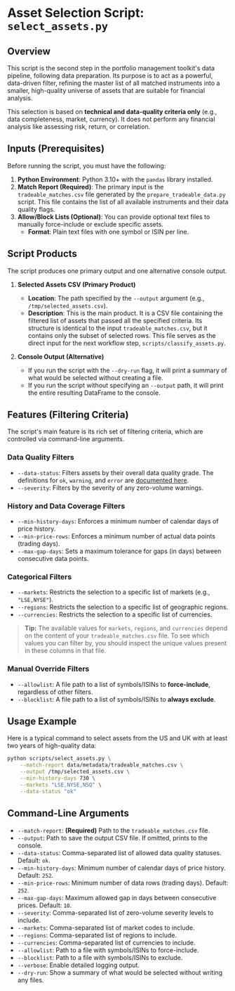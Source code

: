 # Asset Selection Script: `select_assets.py`

## Overview

This script is the second step in the portfolio management toolkit's data pipeline, following data preparation. Its purpose is to act as a powerful, data-driven filter, refining the master list of all matched instruments into a smaller, high-quality universe of assets that are suitable for financial analysis.

This selection is based on **technical and data-quality criteria only** (e.g., data completeness, market, currency). It does not perform any financial analysis like assessing risk, return, or correlation.

## Inputs (Prerequisites)

Before running the script, you must have the following:

1. **Python Environment**: Python 3.10+ with the `pandas` library installed.
1. **Match Report (Required)**: The primary input is the `tradeable_matches.csv` file generated by the `prepare_tradeable_data.py` script. This file contains the list of all available instruments and their data quality flags.
1. **Allow/Block Lists (Optional)**: You can provide optional text files to manually force-include or exclude specific assets.
   - **Format**: Plain text files with one symbol or ISIN per line.

## Script Products

The script produces one primary output and one alternative console output.

1. **Selected Assets CSV (Primary Product)**

   - **Location**: The path specified by the `--output` argument (e.g., `/tmp/selected_assets.csv`).
   - **Description**: This is the main product. It is a CSV file containing the filtered list of assets that passed all the specified criteria. Its structure is identical to the input `tradeable_matches.csv`, but it contains only the subset of selected rows. This file serves as the direct input for the next workflow step, `scripts/classify_assets.py`.

1. **Console Output (Alternative)**

   - If you run the script with the `--dry-run` flag, it will print a summary of what would be selected without creating a file.
   - If you run the script without specifying an `--output` path, it will print the entire resulting DataFrame to the console.

## Features (Filtering Criteria)

The script's main feature is its rich set of filtering criteria, which are controlled via command-line arguments.

### Data Quality Filters

- `--data-status`: Filters assets by their overall data quality grade. The definitions for `ok`, `warning`, and `error` are [documented here](./data_preparation.md#data-status).
- `--severity`: Filters by the severity of any zero-volume warnings.

### History and Data Coverage Filters

- `--min-history-days`: Enforces a minimum number of calendar days of price history.
- `--min-price-rows`: Enforces a minimum number of actual data points (trading days).
- `--max-gap-days`: Sets a maximum tolerance for gaps (in days) between consecutive data points.

### Categorical Filters

- `--markets`: Restricts the selection to a specific list of markets (e.g., `"LSE,NYSE"`).
- `--regions`: Restricts the selection to a specific list of geographic regions.
- `--currencies`: Restricts the selection to a specific list of currencies.

> **Tip:** The available values for `markets`, `regions`, and `currencies` depend on the content of your `tradeable_matches.csv` file. To see which values you can filter by, you should inspect the unique values present in these columns in that file.

### Manual Override Filters

- `--allowlist`: A file path to a list of symbols/ISINs to **force-include**, regardless of other filters.
- `--blocklist`: A file path to a list of symbols/ISINs to **always exclude**.

## Usage Example

Here is a typical command to select assets from the US and UK with at least two years of high-quality data:

```bash
python scripts/select_assets.py \
    --match-report data/metadata/tradeable_matches.csv \
    --output /tmp/selected_assets.csv \
    --min-history-days 730 \
    --markets "LSE,NYSE,NSQ" \
    --data-status "ok"
```

## Command-Line Arguments

- `--match-report`: **(Required)** Path to the `tradeable_matches.csv` file.
- `--output`: Path to save the output CSV file. If omitted, prints to the console.
- `--data-status`: Comma-separated list of allowed data quality statuses. Default: `ok`.
- `--min-history-days`: Minimum number of calendar days of price history. Default: `252`.
- `--min-price-rows`: Minimum number of data rows (trading days). Default: `252`.
- `--max-gap-days`: Maximum allowed gap in days between consecutive prices. Default: `10`.
- `--severity`: Comma-separated list of zero-volume severity levels to include.
- `--markets`: Comma-separated list of market codes to include.
- `--regions`: Comma-separated list of regions to include.
- `--currencies`: Comma-separated list of currencies to include.
- `--allowlist`: Path to a file with symbols/ISINs to force-include.
- `--blocklist`: Path to a file with symbols/ISINs to exclude.
- `--verbose`: Enable detailed logging output.
- `--dry-run`: Show a summary of what would be selected without writing any files.
